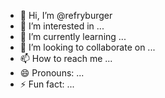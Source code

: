 - 👋 Hi, I’m @refryburger
- 👀 I’m interested in ...
- 🌱 I’m currently learning ...
- 💞️ I’m looking to collaborate on ...
- 📫 How to reach me ...
- 😄 Pronouns: ...
- ⚡ Fun fact: ...

<!---
refryburger/refryburger is a ✨ special ✨ repository because its `README.md` (this file) appears on your GitHub profile.
You can click the Preview link to take a look at your changes.
--->

